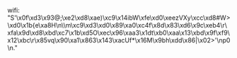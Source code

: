 wifi: "S'\\x0f\\xd3\\x93@;\\xe2\\xd8\\xae)\\xc9\\x14ibW\\xfe\\xd0\\xeezVXy\\xcc\\xd8#W>\\xd0\\x1b{e\\xa8H\\n\\\\m\\xc9\\xd3\\xd0\\x89\\xa0\\xc4f\\x8d\\x83\\xd6\\x9c\\xeb4\\r\\xfa\\x9d\\xd8\\xbd\\xc7\\x1b\\xd5O\\xec\\x96\\xaa3\\x1dt\\xb0\\xaa\\x13\\xbd\\x9f\\xf9\\x12\\xbc\\r\\x85vq\\x90\\xa1\\x863\\x143\\xacUf*\\x16M\\x9bh\\xdd\\x86|\\x02>'\np0\n."
